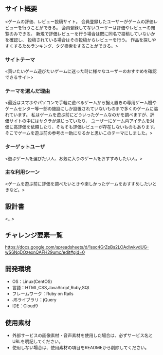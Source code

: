 # <GamePost>

## サイト概要
<ゲームの評価、レビュー投稿サイト。
会員登録したユーザーがゲームの評価レビューを行うことができる。
会員登録してないユーザーは評価やレビューの閲覧のみできる。
新規で評価レビューを行う場合は既に同名で投稿していないかを確認し、
投稿されている場合はその投稿からレビューを行う。
作品を探しやすくするためランキング、タグ検索をすることができる。>

### サイトテーマ
<買いたいゲーム遊びたいゲームに迷った時に様々なユーザーのおすすめを確認できるサイト>

### テーマを選んだ理由
<最近はスマホやパソコンで手軽に遊べるゲームから据え置きの専用ゲーム機やゲームセンター等一部の施設にしか設置されていないものまで多くのゲームに溢れています。
私はゲームを遊ぶ前にどういったゲームなのかを調べますが、評価サイトの中にはサクラが混じっていたり、
ユーザーにゲーム内アイテムを対価に高評価を依頼したり、そもそも評価レビューが存在しないものもあります。
そこでゲームを遊ぶ前の参考の一助になるかと思いこのテーマにしました。>

### ターゲットユーザ
<遊ぶゲームを選びたい人、お気に入りのゲームをおすすめしたい人。>

### 主な利用シーン
<ゲームを遊ぶ前に評価を調べたいときや楽しかったゲームをおすすめしたいときなど。>

## 設計書
<...>

## チャレンジ要素一覧
<https://docs.google.com/spreadsheets/d/1ssc4GrZpBs2LOAdlwkvdUG-wS6NqDOzexnQAFH29umc/edit#gid=0>

## 開発環境
- OS：Linux(CentOS)
- 言語：HTML,CSS,JavaScript,Ruby,SQL
- フレームワーク：Ruby on Rails
- JSライブラリ：jQuery
- IDE：Cloud9

## 使用素材
- 外部サービスの画像素材・音声素材を使用した場合は、必ずサービス名とURLを明記してください。
- 使用しない場合は、使用素材の項目をREADMEから削除してください。